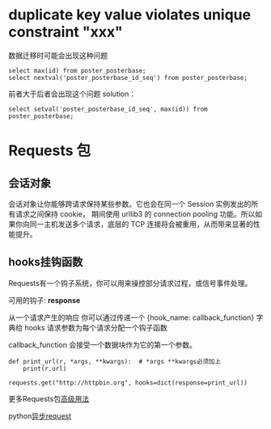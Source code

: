 # duplicate key value violates unique constraint "xxx"
数据迁移时可能会出现这种问题

    select max(id) from poster_posterbase;
    select nextval('poster_posterbase_id_seq') from poster_posterbase;

前者大于后者会出现这个问题
solution：

    select setval('poster_posterbase_id_seq', max(id)) from poster_posterbase;


# Requests 包
## 会话对象
会话对象让你能够跨请求保持某些参数。它也会在同一个 Session 实例发出的所有请求之间保持 cookie， 期间使用 urllib3 的 connection pooling 功能。所以如果你向同一主机发送多个请求，底层的 TCP 连接将会被重用，从而带来显著的性能提升。

## hooks挂钩函数
Requests有一个钩子系统，你可以用来操控部分请求过程，或信号事件处理。

可用的钩子: **response**

从一个请求产生的响应
你可以通过传递一个 {hook_name: callback_function} 字典给 hooks 请求参数为每个请求分配一个钩子函数

callback_function 会接受一个数据块作为它的第一个参数。

    def print_url(r, *args, **kwargs):  # *args **kwargs必须加上
        print(r.url)

    requests.get("http://httpbin.org", hooks=dict(response=print_url))

更多Requests包[高级用法](http://docs.python-requests.org/zh_CN/latest/user/advanced.html)

python[异步request](http://www.letiantian.me/2014-10-04-asynchronous-requests/)